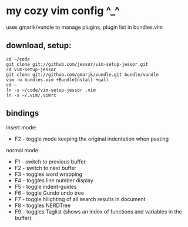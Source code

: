 my cozy vim config ^_^
======================

uses gmarik/vundle to manage plugins, plugin list in bundles.vim


download, setup:
----------------

    cd ~/code
    git clone git://github.com/jessor/vim-setup-jessor.git
    cd vim-setup-jessor
    git clone git://github.com/gmarik/vundle.git bundle/vundle
    vim -u bundles.vim +BundleInstall +qall
    cd ~
    ln -s ~/code/vim-setup-jessor .vim
    ln -s ~/.vim/.vimrc


bindings
--------

insert mode:

* F2  - toggle mode keeping the original indentation when pasting


normal mode:

* F1 - switch to previous buffer
* F2 - switch to next buffer
* F3 - toggles word wrapping
* F4 - toggles line number display
* F5 - toggle indent-guides
* F6 - toggle Gundo undo tree
* F7 - toggle hilighting of all search results in document
* F8 - toggles NERDTree
* F9 - toggles Taglist (shows an index of functions and variables in the buffer)
